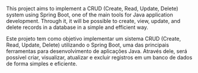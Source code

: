 This project aims to implement a CRUD (Create, Read, Update, Delete) system using Spring Boot, one of the main tools for Java application development. Through it, it will be possible to create, view, update, and delete records in a database in a simple and efficient way.

Este projeto tem como objetivo implementar um sistema CRUD (Create, Read, Update, Delete) utilizando o Spring Boot, uma das principais ferramentas para desenvolvimento de aplicações Java. Através dele, será possível criar, visualizar, atualizar e excluir registros em um banco de dados de forma simples e eficiente.
 
 
